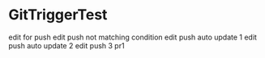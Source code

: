 # GitTriggerTest
edit for push
edit push not matching condition
edit push auto update 1
edit push auto update 2
edit push 3
pr1
